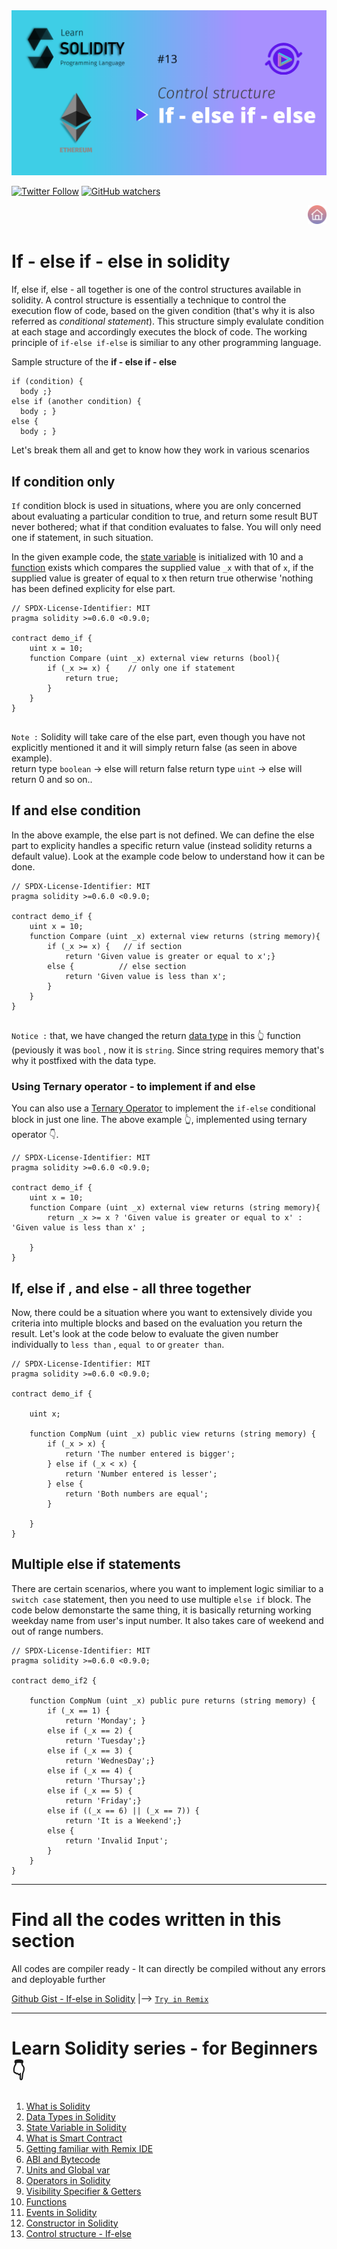 <img src="/Tutorials/header-images/13-OG-If-else_if-else-in-solidity.png" width="630" title="Control structure - if else in solidity">

[<img alt="Twitter Follow" src="https://img.shields.io/twitter/follow/PranavRaj90?style=social">](https://twitter.com/intent/follow?screen_name=PranavRaj90)
[<img alt="GitHub watchers" src="https://img.shields.io/github/watchers/raj-pranav/learn-solidity?label=Learn%20Solidity&style=social">](https://github.com/raj-pranav/learn-solidity/)

[<img align= "right" src="/Tutorials/Beginners/images-for-docs/home.png" width="30" title="Learn Solidity - Home">](https://github.com/raj-pranav/learn-solidity)
<br>
<br>


# If - else if - else in solidity
If, else if, else - all together is one of the control structures available in solidity. A control structure is essentially a technique to control the execution flow of code, based on the given condition (that's why it is also referred as _conditional statement_). This structure simply evalulate condition at each stage and accordingly executes the block of code. The working principle of `if-else if-else` is similiar to any other programming language.

Sample structure of the **if - else if - else**

```solidity
if (condition) {
  body ;}
else if (another condition) {
  body ; }
else {
  body ; }
```

Let's break them all and get to know how they work in various scenarios

## If condition only
` If ` condition block is used in situations, where you are only concerned about evaluating a particular condition to true, and return some result BUT never bothered; what if that condition evaluates to false. You will only need one if statement, in such situation.

In the given example code, the [state variable](https://github.com/raj-pranav/learn-solidity/blob/main/Tutorials/Beginners/3-State_variable_solidity.md) is initialized with 10 and a [function](https://github.com/raj-pranav/learn-solidity/blob/main/Tutorials/Beginners/10-Functions-in-solidity.md) exists which compares the supplied value `_x` with that of `x`, if the supplied value is greater of equal to x then return true otherwise 'nothing has been defined explicity for else part.



```solidity
// SPDX-License-Identifier: MIT
pragma solidity >=0.6.0 <0.9.0;

contract demo_if {
    uint x = 10;
    function Compare (uint _x) external view returns (bool){
        if (_x >= x) {    // only one if statement
            return true;
        }
    }
}    
    
```

`Note :` Solidity will take care of the else part, even though you have not explicitly mentioned it and it will simply return false (as seen in above example).<br>
return type `boolean` -> else will return false
return type `uint`    -> else will return 0
and so on..


## If and else condition
In the above example, the else part is not defined. We can define the else part to explicity handles a specific return value (instead solidity returns a default value). Look at the example code below to understand how it can be done.

```solidity
// SPDX-License-Identifier: MIT
pragma solidity >=0.6.0 <0.9.0;

contract demo_if {
    uint x = 10;
    function Compare (uint _x) external view returns (string memory){
        if (_x >= x) {   // if section
            return 'Given value is greater or equal to x';}
        else {          // else section
            return 'Given value is less than x';
        }
    }
}    
    
```
`Notice :` that, we have changed the return [data type](https://github.com/raj-pranav/learn-solidity/blob/main/Tutorials/Beginners/2-Data_types_solidity.md) in this 👆 function (peviously it was `bool` , now it is `string`. Since string requires memory that's why it postfixed with the data type.


### Using Ternary operator - to implement if and else
You can also use a [Ternary Operator](https://github.com/raj-pranav/learn-solidity/blob/main/Tutorials/Beginners/8-Operators-in-solidity.md#ternary-operator---) to implement the `if-else` conditional block in just one line. The above example 👆, implemented using ternary operator 👇.

```solidity
// SPDX-License-Identifier: MIT
pragma solidity >=0.6.0 <0.9.0;

contract demo_if {
    uint x = 10;
    function Compare (uint _x) external view returns (string memory){
        return _x >= x ? 'Given value is greater or equal to x' : 'Given value is less than x' ;
        
    }
}   
```


## If, else if , and else - all three together
Now, there could be a situation where you want to extensively divide you criteria into multiple blocks and based on the evaluation you return the result. Let's look at the code below to evaluate the given number individually to  `less than` , `equal to` or `greater than`.


```solidity
// SPDX-License-Identifier: MIT
pragma solidity >=0.6.0 <0.9.0;

contract demo_if {

    uint x;

    function CompNum (uint _x) public view returns (string memory) {
        if (_x > x) {
            return 'The number entered is bigger';
        } else if (_x < x) {
            return 'Number entered is lesser';
        } else {
            return 'Both numbers are equal';
        }
        
    }
}
```


## Multiple else if statements
There are certain scenarios, where you want to implement logic similiar to a `switch case` statement, then you need to use multiple `else if` block. The code below demonstarte the same thing, it is basically returning working weekday name from user's input number. It also takes care of weekend and out of range numbers.

```solidity
// SPDX-License-Identifier: MIT
pragma solidity >=0.6.0 <0.9.0;

contract demo_if2 {

    function CompNum (uint _x) public pure returns (string memory) {
        if (_x == 1) {
            return 'Monday'; }
        else if (_x == 2) {
            return 'Tuesday';}
        else if (_x == 3) {
            return 'WednesDay';}
        else if (_x == 4) {
            return 'Thursay';}
        else if (_x == 5) {
            return 'Friday';}
        else if ((_x == 6) || (_x == 7)) {
            return 'It is a Weekend';}
        else {
            return 'Invalid Input';
        }
    }
}
```


---

# Find all the codes written in this section
All codes are compiler ready - It can directly be compiled without any errors and deployable further

[Github Gist - If-else in Solidity](https://gist.github.com/raj-pranav/440ec3f10d1e7f11fb889757e7640106)  |-->   [`Try in Remix`](https://remix.ethereum.org/)

---

# Learn Solidity series - for Beginners 👇
1. [What is Solidity](https://github.com/raj-pranav/learn-solidity/blob/main/Tutorials/Beginners/1-What_is_Solidity.md)
2. [Data Types in Solidity](https://github.com/raj-pranav/learn-solidity/blob/main/Tutorials/Beginners/2-Data_types_solidity.md)
3. [State Variable in Solidity](https://github.com/raj-pranav/learn-solidity/blob/main/Tutorials/Beginners/3-State_variable_solidity.md)
4. [What is Smart Contract](https://github.com/raj-pranav/learn-solidity/blob/main/Tutorials/Beginners/4-what-is-a-Smart_contract.md)
5. [Getting familiar with Remix IDE](https://github.com/raj-pranav/learn-solidity/blob/main/Tutorials/Beginners/5-Getting-familiar-with-Remix-IDE.md)
6. [ABI and Bytecode](https://github.com/raj-pranav/learn-solidity/blob/main/Tutorials/Beginners/6-ABI-and-Bytecode-from-solidity-compiler.md)
7. [Units and Global var](https://github.com/raj-pranav/learn-solidity/blob/main/Tutorials/Beginners/7-Units-and-global-variable.md)
8. [Operators in Solidity](https://github.com/raj-pranav/learn-solidity/blob/main/Tutorials/Beginners/8-Operators-in-solidity.md)
9. [Visibility Specifier & Getters](https://github.com/raj-pranav/learn-solidity/blob/main/Tutorials/Beginners/9-Visibility-specifiers_and-getters.md)
10. [Functions](https://github.com/raj-pranav/learn-solidity/blob/main/Tutorials/Beginners/10-Functions-in-solidity.md)
11. [Events in Solidity](https://github.com/raj-pranav/learn-solidity/blob/main/Tutorials/Beginners/11-Events-in-Solidity.md)
12. [Constructor in Solidity](https://github.com/raj-pranav/learn-solidity/blob/main/Tutorials/Beginners/12-Constructor-in-solidity.md)
13. [Control structure - If-else](https://github.com/raj-pranav/learn-solidity/blob/main/Tutorials/Beginners/13-if-else_if-else_control_structure.md)
